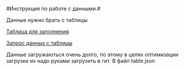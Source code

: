 #Инструкция по работе с данными.#

Данные нужно брать с таблицы

[Таблица для заполнения](https://docs.google.com/spreadsheets/d/182xRsVgldI2PFYoFqZgfRJPArB3X_r42YgHlVdI3YAw/edit#gid=0)

[Запрос данных с таблицы](https://script.google.com/macros/s/AKfycbwZNPY5JIkleEJbtOBEOGwHOfCtx6nTPmbfbEyqzqOX9uhEVQ/exec)

Данные загружаються очень долго, по этому в целях оптимизации загрузки их надо руками загрузить в гит.
В файл table.json

